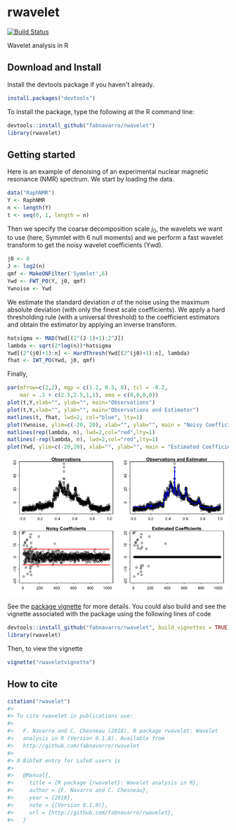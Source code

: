 rwavelet
========

[![Build Status](https://travis-ci.org/fabnavarro/rwavelet.svg)](https://travis-ci.org/fabnavarro/rwavelet)

Wavelet analysis in R

Download and Install
--------------------

Install the devtools package if you haven't already.

``` r
install.packages("devtools")
```

To install the package, type the following at the R command line:

``` r
devtools::install_github("fabnavarro/rwavelet")
library(rwavelet)
```

Getting started
---------------

Here is an example of denoising of an experimental nuclear magnetic resonance (NMR) spectrum. We start by loading the data.

``` r
data("RaphNMR")
Y <- RaphNMR
n <- length(Y)
t <- seq(0, 1, length = n)
```

Then we specify the coarse decomposition scale *j*<sub>0</sub>, the wavelets we want to use (here, Symmlet with 6 null moments) and we perform a fast wavelet transform to get the noisy wavelet coefficients (Ywd).

``` r
j0 <- 0
J <- log2(n)
qmf <- MakeONFilter('Symmlet',6)
Ywd <- FWT_PO(Y, j0, qmf)
Ywnoise <- Ywd
```

We estimate the standard deviation *σ* of the noise using the maximum absolute deviation (with only the finest scale coefficients). We apply a hard thresholding rule (with a universal threshold) to the coefficient estimators and obtain the estimator by applying an inverse transform.

``` r
hatsigma <- MAD(Ywd[(2^(J-1)+1):2^J])
lambda <- sqrt(2*log(n))*hatsigma
Ywd[(2^(j0)+1):n] <- HardThresh(Ywd[(2^(j0)+1):n], lambda)
fhat <- IWT_PO(Ywd, j0, qmf)
```

Finally,

``` r
par(mfrow=c(2,2), mgp = c(1.2, 0.5, 0), tcl = -0.2,
    mar = .1 + c(2.5,2.5,1,1), oma = c(0,0,0,0))
plot(t,Y,xlab="", ylab="", main="Observations")
plot(t,Y,xlab="", ylab="", main="Observations and Estimator")
matlines(t, fhat, lwd=2, col="blue", lty=1)
plot(Ywnoise, ylim=c(-20, 20), xlab="", ylab="", main = "Noisy Coefficients")
matlines(rep(lambda, n), lwd=2,col="red",lty=1)
matlines(-rep(lambda, n), lwd=2,col="red",lty=1)
plot(Ywd, ylim=c(-20,20), xlab="", ylab="", main = "Estimated Coefficients")
```

![](inst/doc/readme_img/NMR-1.png)

See the [package vignette](http://fnavarro.perso.math.cnrs.fr/rpackage/rwaveletvignette.html) for more details. You could also build and see the vignette associated with the package using the following lines of code

``` r
devtools::install_github("fabnavarro/rwavelet", build_vignettes = TRUE)
library(rwavelet)
```

Then, to view the vignette

``` r
vignette("rwaveletvignette")
```

How to cite
-----------

``` r
citation("rwavelet")
#> 
#> To cite rwavelet in publications use:
#> 
#>   F. Navarro and C. Chesneau (2018). R package rwavelet: Wavelet
#>   analysis in R (Version 0.1.0). Available from
#>   http://github.com/fabnavarro/rwavelet
#> 
#> A BibTeX entry for LaTeX users is
#> 
#>   @Manual{,
#>     title = {R package {rwavelet}: Wavelet analysis in R},
#>     author = {F. Navarro and C. Chesneau},
#>     year = {2018},
#>     note = {(Version 0.1.0)},
#>     url = {http://github.com/fabnavarro/rwavelet},
#>   }
```
